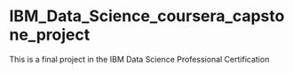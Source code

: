 # IBM_Data_Science_coursera_capstone_project
This is a final project in the IBM Data Science Professional Certification
